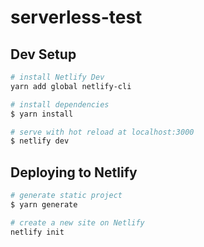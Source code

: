 # serverless-test

## Dev Setup

```bash
# install Netlify Dev
yarn add global netlify-cli

# install dependencies
$ yarn install

# serve with hot reload at localhost:3000
$ netlify dev
```

## Deploying to Netlify

```bash
# generate static project
$ yarn generate

# create a new site on Netlify
netlify init
```